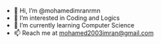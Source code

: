 - 👋 Hi, I’m @mohamedimranrmn
- 👀 I’m interested in Coding and Logics
- 🌱 I’m currently learning Computer Science
- 📫 Reach me at mohamed2003imran@gmail.com

